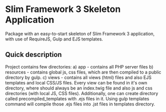 # Slim Framework 3 Skeleton Application

Package with an easy-to-start skeleton of Slim Framework 3 application, with use of RequireJS, Gulp and EJS templates.

## Quick description

Project contains few directories:
a) app - contains all PHP server files
b) resources - contains global js, css files, which are then compiled to a public directory by gulp.
c) views - contains all views (html) files and also EJS templates and local CSS/JS files. Every view can be found in it's own directory, where
should always be an index.twig file and also js and css directories (with local JS, CSS files). Additionally, one can create directory called precompiled_templates
with .ejs files in it. Using gulp templates command will compile those .ejs files into .jst files in templates directory.

